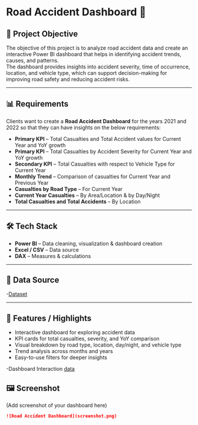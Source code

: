 # Road Accident Dashboard 🚦  

## 📌 Project Objective  
The objective of this project is to analyze road accident data and create an interactive Power BI dashboard that helps in identifying accident trends, causes, and patterns.  
The dashboard provides insights into accident severity, time of occurrence, location, and vehicle type, which can support decision-making for improving road safety and reducing accident risks.  

---

## 📊 Requirements  
Clients want to create a **Road Accident Dashboard** for the years 2021 and 2022 so that they can have insights on the below requirements:  

- **Primary KPI** – Total Casualties and Total Accident values for Current Year and YoY growth  
- **Primary KPI** – Total Casualties by Accident Severity for Current Year and YoY growth  
- **Secondary KPI** – Total Casualties with respect to Vehicle Type for Current Year  
- **Monthly Trend** – Comparison of casualties for Current Year and Previous Year  
- **Casualties by Road Type** – For Current Year  
- **Current Year Casualties** – By Area/Location & by Day/Night  
- **Total Casualties and Total Accidents** – By Location  

---

## 🛠 Tech Stack  
- **Power BI** – Data cleaning, visualization & dashboard creation  
- **Excel / CSV** – Data source  
- **DAX** – Measures & calculations  

---

## 📂 Data Source  
-<a href="https://docs.google.com/spreadsheets/d/1po_7QivCqGceixWVXCoX_ftzf8scG-sl/edit?gid=2029987335#gid=2029987335">Dataset</a>

---

## 🌟 Features / Highlights  
- Interactive dashboard for exploring accident data  
- KPI cards for total casualties, severity, and YoY comparison  
- Visual breakdown by road type, location, day/night, and vehicle type  
- Trend analysis across months and years  
- Easy-to-use filters for deeper insights  

-Dashboard Interaction <a href="https://github.com/deepak-codes537/Road-Accident-Analysis/blob/main/Road%20Accident%20image.png"> data</a>

## 🖼️ Screenshot  
(Add screenshot of your dashboard here)  

```markdown
![Road Accident Dashboard](screenshot.png)

